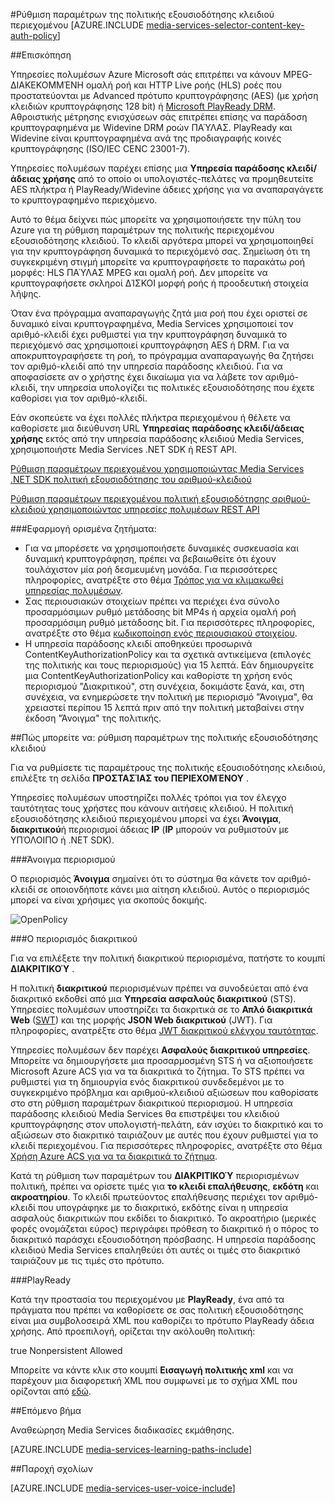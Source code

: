 <properties 
    pageTitle="Ρύθμιση παραμέτρων του περιεχομένου με την πύλη Azure πολιτική εξουσιοδότησης του αριθμού-κλειδιού | Microsoft Azure" 
    description="Μάθετε πώς μπορείτε να ρυθμίσετε μια πολιτική εξουσιοδότησης για έναν αριθμό-κλειδί περιεχομένου." 
    services="media-services" 
    documentationCenter="" 
    authors="juliako" 
    manager="erikre" 
    editor=""/>

<tags 
    ms.service="media-services" 
    ms.workload="media" 
    ms.tgt_pltfrm="na" 
    ms.devlang="na" 
    ms.topic="article" 
    ms.date="10/12/2016" 
    ms.author="juliako"/>



#<a name="configure-content-key-authorization-policy"></a>Ρύθμιση παραμέτρων της πολιτικής εξουσιοδότησης κλειδιού περιεχομένου
[AZURE.INCLUDE [media-services-selector-content-key-auth-policy](../../includes/media-services-selector-content-key-auth-policy.md)]


##<a name="overview"></a>Επισκόπηση

Υπηρεσίες πολυμέσων Azure Microsoft σάς επιτρέπει να κάνουν MPEG-ΔΙΑΚΕΚΟΜΜΈΝΗ ομαλή ροή και HTTP Live ροής (HLS) ροές που προστατεύονται με Advanced πρότυπο κρυπτογράφησης (AES) (με χρήση κλειδιών κρυπτογράφησης 128 bit) ή [Microsoft PlayReady DRM](https://www.microsoft.com/playready/overview/). Αθροιστικής μέτρησης ενισχύσεων σάς επιτρέπει επίσης να παράδοση κρυπτογραφημένα με Widevine DRM ροών ΠΑΎΛΑΣ. PlayReady και Widevine είναι κρυπτογραφημένα ανά της προδιαγραφής κοινές κρυπτογράφησης (ISO/IEC CENC 23001-7).

Υπηρεσίες πολυμέσων παρέχει επίσης μια **Υπηρεσία παράδοσης κλειδί/άδειας χρήσης** από το οποίο οι υπολογιστές-πελάτες να προμηθευτείτε AES πλήκτρα ή PlayReady/Widevine άδειες χρήσης για να αναπαραγάγετε το κρυπτογραφημένο περιεχόμενο.

Αυτό το θέμα δείχνει πώς μπορείτε να χρησιμοποιήσετε την πύλη του Azure για τη ρύθμιση παραμέτρων της πολιτικής περιεχομένου εξουσιοδότησης κλειδιού. Το κλειδί αργότερα μπορεί να χρησιμοποιηθεί για την κρυπτογράφηση δυναμικά το περιεχόμενό σας. Σημείωση ότι τη συγκεκριμένη στιγμή μπορείτε να κρυπτογραφήσετε το παρακάτω ροή μορφές: HLS ΠΑΎΛΑΣ MPEG και ομαλή ροή. Δεν μπορείτε να κρυπτογραφήσετε σκληροί ΔΊΣΚΟΙ μορφή ροής ή προοδευτική στοιχεία λήψης.

Όταν ένα πρόγραμμα αναπαραγωγής ζητά μια ροή που έχει οριστεί σε δυναμικό είναι κρυπτογραφημένα, Media Services χρησιμοποιεί τον αριθμό-κλειδί έχει ρυθμιστεί για την κρυπτογράφηση δυναμικά το περιεχόμενό σας χρησιμοποιεί κρυπτογράφηση AES ή DRM. Για να αποκρυπτογραφήσετε τη ροή, το πρόγραμμα αναπαραγωγής θα ζητήσει τον αριθμό-κλειδί από την υπηρεσία παράδοσης κλειδιού. Για να αποφασίσετε αν ο χρήστης έχει δικαίωμα για να λάβετε τον αριθμό-κλειδί, την υπηρεσία υπολογίζει τις πολιτικές εξουσιοδότησης που έχετε καθορίσει για τον αριθμό-κλειδί.


Εάν σκοπεύετε να έχει πολλές πλήκτρα περιεχομένου ή θέλετε να καθορίσετε μια διεύθυνση URL **Υπηρεσίας παράδοσης κλειδί/άδειας χρήσης** εκτός από την υπηρεσία παράδοσης κλειδιού Media Services, χρησιμοποιήστε Media Services .NET SDK ή REST API.

[Ρύθμιση παραμέτρων περιεχομένου χρησιμοποιώντας Media Services .NET SDK πολιτική εξουσιοδότησης του αριθμού-κλειδιού](media-services-dotnet-configure-content-key-auth-policy.md)

[Ρύθμιση παραμέτρων περιεχομένου πολιτική εξουσιοδότησης αριθμού-κλειδιού χρησιμοποιώντας υπηρεσίες πολυμέσων REST API](media-services-rest-configure-content-key-auth-policy.md)

###<a name="some-considerations-apply"></a>Εφαρμογή ορισμένα ζητήματα:

- Για να μπορέσετε να χρησιμοποιήσετε δυναμικές συσκευασία και δυναμική κρυπτογράφηση, πρέπει να βεβαιωθείτε ότι έχουν τουλάχιστον μία ροή δεσμευμένη μονάδα. Για περισσότερες πληροφορίες, ανατρέξτε στο θέμα [Τρόπος για να κλιμακωθεί υπηρεσίας πολυμέσων](media-services-portal-manage-streaming-endpoints.md).
- Σας περιουσιακών στοιχείων πρέπει να περιέχει ένα σύνολο προσαρμόσιμων ρυθμό μετάδοσης bit MP4s ή αρχεία ομαλή ροή προσαρμόσιμη ρυθμό μετάδοσης bit. Για περισσότερες πληροφορίες, ανατρέξτε στο θέμα [κωδικοποίηση ενός περιουσιακού στοιχείου](media-services-encode-asset.md).
- Η υπηρεσία παράδοσης κλειδί αποθηκεύει προσωρινά ContentKeyAuthorizationPolicy και τα σχετικά αντικείμενα (επιλογές της πολιτικής και τους περιορισμούς) για 15 λεπτά.  Εάν δημιουργείτε μια ContentKeyAuthorizationPolicy και καθορίστε τη χρήση ενός περιορισμού "Διακριτικού", στη συνέχεια, δοκιμάστε ξανά, και, στη συνέχεια, να ενημερώσετε την πολιτική με περιορισμό "Άνοιγμα", θα χρειαστεί περίπου 15 λεπτά πριν από την πολιτική μεταβαίνει στην έκδοση "Άνοιγμα" της πολιτικής.


##<a name="how-to-configure-the-key-authorization-policy"></a>Πώς μπορείτε να: ρύθμιση παραμέτρων της πολιτικής εξουσιοδότησης κλειδιού

Για να ρυθμίσετε τις παραμέτρους της πολιτικής εξουσιοδότησης κλειδιού, επιλέξτε τη σελίδα **ΠΡΟΣΤΑΣΊΑΣ του ΠΕΡΙΕΧΟΜΈΝΟΥ** .

Υπηρεσίες πολυμέσων υποστηρίζει πολλές τρόποι για τον έλεγχο ταυτότητας τους χρήστες που κάνουν αιτήσεις κλειδιού. Η πολιτική εξουσιοδότησης κλειδιού περιεχομένου μπορεί να έχει **Άνοιγμα**, **διακριτικού**ή περιορισμοί άδειας **IP** (**IP** μπορούν να ρυθμιστούν με ΥΠΌΛΟΙΠΟ ή .NET SDK).

###<a name="open-restriction"></a>Άνοιγμα περιορισμού

Ο περιορισμός **Άνοιγμα** σημαίνει ότι το σύστημα θα κάνετε τον αριθμό-κλειδί σε οποιονδήποτε κάνει μια αίτηση κλειδιού. Αυτός ο περιορισμός μπορεί να είναι χρήσιμες για σκοπούς δοκιμής.

![OpenPolicy][open_policy]

###<a name="token-restriction"></a>Ο περιορισμός διακριτικού

Για να επιλέξετε την πολιτική διακριτικού περιορισμένα, πατήστε το κουμπί **ΔΙΑΚΡΙΤΙΚΟΎ** .

Η πολιτική **διακριτικού** περιορισμένων πρέπει να συνοδεύεται από ένα διακριτικό εκδοθεί από μια **Υπηρεσία ασφαλούς διακριτικού** (STS). Υπηρεσίες πολυμέσων υποστηρίζει τα διακριτικά σε το **Απλό διακριτικά Web** ([SWT](https://msdn.microsoft.com/library/gg185950.aspx#BKMK_2)) και της μορφής **JSON Web διακριτικού** (JWT). Για πληροφορίες, ανατρέξτε στο θέμα [JWT διακριτικού ελέγχου ταυτότητας](http://www.gtrifonov.com/2015/01/03/jwt-token-authentication-in-azure-media-services-and-dynamic-encryption/).

Υπηρεσίες πολυμέσων δεν παρέχει **Ασφαλούς διακριτικού υπηρεσίες**. Μπορείτε να δημιουργήσετε μια προσαρμοσμένη STS ή να αξιοποιήσετε Microsoft Azure ACS για να τα διακριτικά το ζήτημα. Το STS πρέπει να ρυθμιστεί για τη δημιουργία ενός διακριτικού συνδεδεμένοι με το συγκεκριμένο πρόβλημα και αριθμού-κλειδιού αξιώσεων που καθορίσατε στο στη ρύθμιση παραμέτρων διακριτικού περιορισμού. Η υπηρεσία παράδοσης κλειδιού Media Services θα επιστρέψει του κλειδιού κρυπτογράφησης στον υπολογιστή-πελάτη, εάν ισχύει το διακριτικό και το αξιώσεων στο διακριτικό ταιριάζουν με αυτές που έχουν ρυθμιστεί για το κλειδί περιεχομένου. Για περισσότερες πληροφορίες, ανατρέξτε στο θέμα [Χρήση Azure ACS για να τα διακριτικά το ζήτημα](http://mingfeiy.com/acs-with-key-services).

Κατά τη ρύθμιση των παραμέτρων του **ΔΙΑΚΡΙΤΙΚΟΎ** περιορισμένων πολιτική, πρέπει να ορίσετε τιμές για **το κλειδί επαλήθευσης**, **εκδότη** και **ακροατηρίου**. Το κλειδί πρωτεύοντος επαλήθευσης περιέχει τον αριθμό-κλειδί που υπογράφηκε με το διακριτικό, εκδότης είναι η υπηρεσία ασφαλούς διακριτικών που εκδίδει το διακριτικό. Το ακροατήριο (μερικές φορές ονομάζεται εύρος) περιγράφει πρόθεση το διακριτικό ή ο πόρος το διακριτικό παράσχει εξουσιοδότηση πρόσβασης. Η υπηρεσία παράδοσης κλειδιού Media Services επαληθεύει ότι αυτές οι τιμές στο διακριτικό ταιριάζουν με τις τιμές στο πρότυπο.

###<a name="playready"></a>PlayReady

Κατά την προστασία του περιεχομένου με **PlayReady**, ένα από τα πράγματα που πρέπει να καθορίσετε σε σας πολιτική εξουσιοδότησης είναι μια συμβολοσειρά XML που καθορίζει το πρότυπο PlayReady άδεια χρήσης. Από προεπιλογή, ορίζεται την ακόλουθη πολιτική:

<PlayReadyLicenseResponseTemplate xmlns:i="http://www.w3.org/2001/XMLSchema-instance" xmlns="http://schemas.microsoft.com/Azure/MediaServices/KeyDelivery/PlayReadyTemplate/v1">
      <LicenseTemplates>
        <PlayReadyLicenseTemplate><AllowTestDevices>true</AllowTestDevices>
          <ContentKey i:type="ContentEncryptionKeyFromHeader" />
          <LicenseType>Nonpersistent</LicenseType>
          <PlayRight>
            <AllowPassingVideoContentToUnknownOutput>Allowed</AllowPassingVideoContentToUnknownOutput>
          </PlayRight>
        </PlayReadyLicenseTemplate>
      </LicenseTemplates>
    </PlayReadyLicenseResponseTemplate>

Μπορείτε να κάντε κλικ στο κουμπί **Εισαγωγή πολιτικής xml** και να παρέχουν μια διαφορετική XML που συμφωνεί με το σχήμα XML που ορίζονται από [εδώ](https://msdn.microsoft.com/library/azure/dn783459.aspx).


##<a name="next-step"></a>Επόμενο βήμα

Αναθεώρηση Media Services διαδικασίες εκμάθησης.

[AZURE.INCLUDE [media-services-learning-paths-include](../../includes/media-services-learning-paths-include.md)]

##<a name="provide-feedback"></a>Παροχή σχολίων

[AZURE.INCLUDE [media-services-user-voice-include](../../includes/media-services-user-voice-include.md)]





[open_policy]: ./media/media-services-portal-configure-content-key-auth-policy/media-services-protect-content-with-open-restriction.png
[token_policy]: ./media/media-services-key-authorization-policy/media-services-protect-content-with-token-restriction.png

